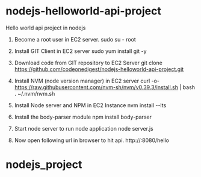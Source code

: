 # nodejs-helloworld-api-project
Hello world api project in nodejs



1. Become a root user in EC2 server. 
sudo su - root

2. Install GIT Client in EC2 server
sudo yum install git -y

3. Download code from GIT repository to EC2 Server
git clone https://github.com/codeonedigest/nodejs-helloworld-api-project.git

4. Install NVM (node version manager) in EC2 server
curl -o- https://raw.githubusercontent.com/nvm-sh/nvm/v0.39.3/install.sh | bash
. ~/.nvm/nvm.sh

5. Install Node server and NPM in EC2 Instance
nvm install --lts

6. Install the body-parser module
npm install body-parser

7. Start node server to run node application
node server.js


8. Now open following url in browser to hit api.
 http://<EC2 Server Hostname>:8080/hello
# nodejs_project
